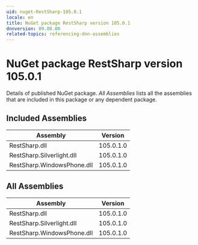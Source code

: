 ```yaml
---
uid: nuget-RestSharp-105.0.1
locale: en
title: NuGet package RestSharp version 105.0.1
dnnversion: 09.08.00
related-topics: referencing-dnn-assemblies
---
```


# NuGet package RestSharp version 105.0.1
Details of published NuGet package.
*All Assemblies* lists all the assemblies that are included in this package or any dependent package.

## Included Assemblies

|Assembly|Version|
|---|---|
|RestSharp.dll|105.0.1.0|
|RestSharp.Silverlight.dll|105.0.1.0|
|RestSharp.WindowsPhone.dll|105.0.1.0|

## All Assemblies

|Assembly|Version|
|---|---|
|RestSharp.dll|105.0.1.0|
|RestSharp.Silverlight.dll|105.0.1.0|
|RestSharp.WindowsPhone.dll|105.0.1.0|

